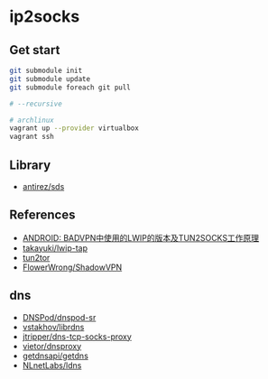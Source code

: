 # ip2socks

## Get start

```bash
git submodule init
git submodule update
git submodule foreach git pull

# --recursive

# archlinux
vagrant up --provider virtualbox
vagrant ssh
```

## Library

* [antirez/sds](https://github.com/antirez/sds)

## References

* [ANDROID: BADVPN中使用的LWIP的版本及TUN2SOCKS工作原理](https://www.brobwind.com/archives/1401)
* [takayuki/lwip-tap](https://github.com/takayuki/lwip-tap)
* [tun2tor](https://github.com/iCepa/tun2tor)
* [FlowerWrong/ShadowVPN](https://github.com/FlowerWrong/ShadowVPN)

## dns

* [DNSPod/dnspod-sr](https://github.com/DNSPod/dnspod-sr)
* [vstakhov/librdns](https://github.com/vstakhov/librdns)
* [jtripper/dns-tcp-socks-proxy](https://github.com/jtripper/dns-tcp-socks-proxy)
* [vietor/dnsproxy](https://github.com/vietor/dnsproxy)
* [getdnsapi/getdns](https://github.com/getdnsapi/getdns)
* [NLnetLabs/ldns](https://github.com/NLnetLabs/ldns)
